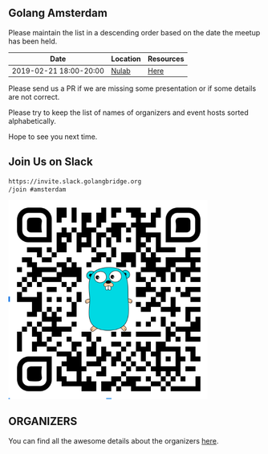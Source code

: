 Golang Amsterdam
----------------

Please maintain the list in a descending order based on the date the meetup has been held.

| Date                   | Location                    | Resources                           |
|------------------------|-----------------------------|-------------------------------------|
| 2019-02-21 18:00-20:00 | [Nulab](https://nulab.com)  | [Here](2019-02-21@nulab/README.md)  |


Please send us a PR if we are missing some presentation or if some details are not correct.

Please try to keep the list of names of organizers and event hosts sorted alphabetically. 

Hope to see you next time.

Join Us on Slack
-----------------

```
https://invite.slack.golangbridge.org
/join #amsterdam
```

![Join Us](qr.png?raw=true "QR Code")

ORGANIZERS
----------

You can find all the awesome details about the organizers [here](ORGANIZERS). 